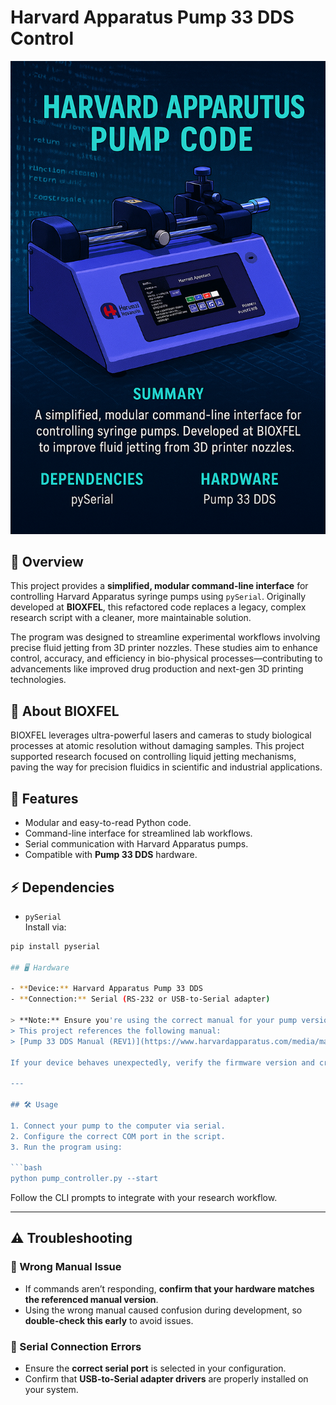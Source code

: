 # Harvard Apparatus Pump 33 DDS Control

![Project Cover](HarvardAppartusPump.png)


## 🚀 Overview
This project provides a **simplified, modular command-line interface** for controlling Harvard Apparatus syringe pumps using `pySerial`. Originally developed at **BIOXFEL**, this refactored code replaces a legacy, complex research script with a cleaner, more maintainable solution.

The program was designed to streamline experimental workflows involving precise fluid jetting from 3D printer nozzles. These studies aim to enhance control, accuracy, and efficiency in bio-physical processes—contributing to advancements like improved drug production and next-gen 3D printing technologies.

## 🧬 About BIOXFEL
BIOXFEL leverages ultra-powerful lasers and cameras to study biological processes at atomic resolution without damaging samples. This project supported research focused on controlling liquid jetting mechanisms, paving the way for precision fluidics in scientific and industrial applications.

## 📂 Features
- Modular and easy-to-read Python code.
- Command-line interface for streamlined lab workflows.
- Serial communication with Harvard Apparatus pumps.
- Compatible with **Pump 33 DDS** hardware.

## ⚡ Dependencies
- `pySerial`  
Install via:
```bash
pip install pyserial

## 🖥️ Hardware

- **Device:** Harvard Apparatus Pump 33 DDS  
- **Connection:** Serial (RS-232 or USB-to-Serial adapter)

> **Note:** Ensure you're using the correct manual for your pump version.  
> This project references the following manual:  
> [Pump 33 DDS Manual (REV1)](https://www.harvardapparatus.com/media/manuals/Product%20Manuals/Pump-33-DDS-Manual-5419-013-REV1.pdf)

If your device behaves unexpectedly, verify the firmware version and cross-check it with the correct manual revision.

---

## 🛠️ Usage

1. Connect your pump to the computer via serial.
2. Configure the correct COM port in the script.
3. Run the program using:

```bash
python pump_controller.py --start
```

Follow the CLI prompts to integrate with your research workflow.

---

## ⚠️ Troubleshooting

### 🔹 Wrong Manual Issue
- If commands aren’t responding, **confirm that your hardware matches the referenced manual version**.
- Using the wrong manual caused confusion during development, so **double-check this early** to avoid issues.

### 🔹 Serial Connection Errors
- Ensure the **correct serial port** is selected in your configuration.
- Confirm that **USB-to-Serial adapter drivers** are properly installed on your system.

